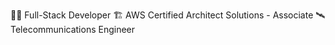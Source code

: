  👨‍💻 Full-Stack Developer
 🏗 AWS Certified Architect Solutions - Associate
 🛰 Telecommunications Engineer
